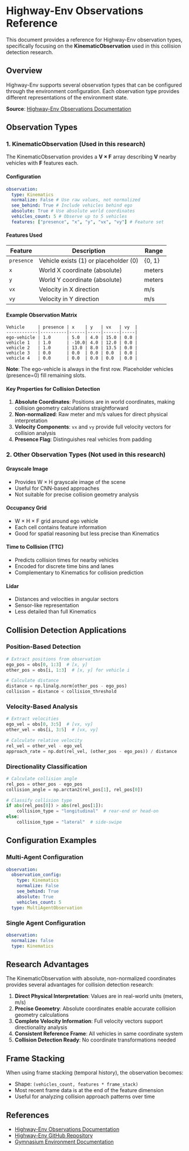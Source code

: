 # Highway-Env Observations Reference

This document provides a reference for Highway-Env observation types, specifically focusing on the **KinematicObservation** used in this collision detection research.

## Overview

Highway-Env supports several observation types that can be configured through the environment configuration. Each observation type provides different representations of the environment state.

**Source**: [Highway-Env Observations Documentation](https://highway-env.farama.org/observations/)

## Observation Types

### 1. KinematicObservation (Used in this research)

The KinematicObservation provides a **V × F** array describing **V** nearby vehicles with **F** features each.

#### Configuration

```yaml
observation:
  type: Kinematics
  normalize: False # Use raw values, not normalized
  see_behind: True # Include vehicles behind ego
  absolute: True # Use absolute world coordinates
  vehicles_count: 5 # Observe up to 5 vehicles
  features: ["presence", "x", "y", "vx", "vy"] # Feature set
```

#### Features Used

| Feature    | Description                           | Range  |
| ---------- | ------------------------------------- | ------ |
| `presence` | Vehicle exists (1) or placeholder (0) | {0, 1} |
| `x`        | World X coordinate (absolute)         | meters |
| `y`        | World Y coordinate (absolute)         | meters |
| `vx`       | Velocity in X direction               | m/s    |
| `vy`       | Velocity in Y direction               | m/s    |

#### Example Observation Matrix

```
Vehicle     | presence | x    | y   | vx   | vy  |
------------|----------|------|-----|------|-----|
ego-vehicle | 1.0      | 5.0  | 4.0 | 15.0 | 0.0 |
vehicle 1   | 1.0      | -10.0| 4.0 | 12.0 | 0.0 |
vehicle 2   | 1.0      | 13.0 | 8.0 | 13.5 | 0.0 |
vehicle 3   | 0.0      | 0.0  | 0.0 | 0.0  | 0.0 |
vehicle 4   | 0.0      | 0.0  | 0.0 | 0.0  | 0.0 |
```

**Note**: The ego-vehicle is always in the first row. Placeholder vehicles (presence=0) fill remaining slots.

#### Key Properties for Collision Detection

1. **Absolute Coordinates**: Positions are in world coordinates, making collision geometry calculations straightforward
2. **Non-normalized**: Raw meter and m/s values for direct physical interpretation
3. **Velocity Components**: `vx` and `vy` provide full velocity vectors for collision analysis
4. **Presence Flag**: Distinguishes real vehicles from padding

### 2. Other Observation Types (Not used in this research)

#### Grayscale Image

- Provides W × H grayscale image of the scene
- Useful for CNN-based approaches
- Not suitable for precise collision geometry analysis

#### Occupancy Grid

- W × H × F grid around ego vehicle
- Each cell contains feature information
- Good for spatial reasoning but less precise than Kinematics

#### Time to Collision (TTC)

- Predicts collision times for nearby vehicles
- Encoded for discrete time bins and lanes
- Complementary to Kinematics for collision prediction

#### Lidar

- Distances and velocities in angular sectors
- Sensor-like representation
- Less detailed than full Kinematics

## Collision Detection Applications

### Position-Based Detection

```python
# Extract positions from observation
ego_pos = obs[0, 1:3]  # [x, y]
other_pos = obs[i, 1:3]  # [x, y] for vehicle i

# Calculate distance
distance = np.linalg.norm(other_pos - ego_pos)
collision = distance < collision_threshold
```

### Velocity-Based Analysis

```python
# Extract velocities
ego_vel = obs[0, 3:5]  # [vx, vy]
other_vel = obs[i, 3:5]  # [vx, vy]

# Calculate relative velocity
rel_vel = other_vel - ego_vel
approach_rate = np.dot(rel_vel, (other_pos - ego_pos)) / distance
```

### Directionality Classification

```python
# Calculate collision angle
rel_pos = other_pos - ego_pos
collision_angle = np.arctan2(rel_pos[1], rel_pos[0])

# Classify collision type
if abs(rel_pos[0]) > abs(rel_pos[1]):
    collision_type = "longitudinal"  # rear-end or head-on
else:
    collision_type = "lateral"  # side-swipe
```

## Configuration Examples

### Multi-Agent Configuration

```yaml
observation:
  observation_config:
    type: Kinematics
    normalize: False
    see_behind: True
    absolute: True
    vehicles_count: 5
  type: MultiAgentObservation
```

### Single Agent Configuration

```yaml
observation:
  normalize: false
  type: Kinematics
```

## Research Advantages

The KinematicObservation with absolute, non-normalized coordinates provides several advantages for collision detection research:

1. **Direct Physical Interpretation**: Values are in real-world units (meters, m/s)
2. **Precise Geometry**: Absolute coordinates enable accurate collision geometry calculations
3. **Complete Velocity Information**: Full velocity vectors support directionality analysis
4. **Consistent Reference Frame**: All vehicles in same coordinate system
5. **Collision Detection Ready**: No coordinate transformations needed

## Frame Stacking

When using frame stacking (temporal history), the observation becomes:

- Shape: `(vehicles_count, features * frame_stack)`
- Most recent frame data is at the end of the feature dimension
- Useful for analyzing collision approach patterns over time

## References

- [Highway-Env Observations Documentation](https://highway-env.farama.org/observations/)
- [Highway-Env GitHub Repository](https://github.com/Farama-Foundation/HighwayEnv)
- [Gymnasium Environment Documentation](https://gymnasium.farama.org/)

